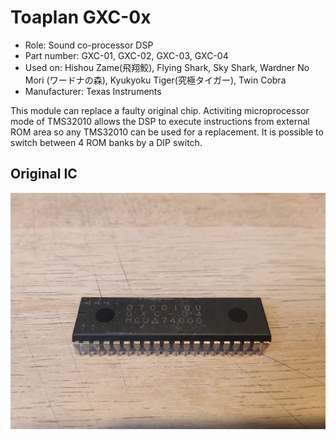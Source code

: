 # Toaplan GXC-0x
* Role: Sound co-processor DSP
* Part number: GXC-01, GXC-02, GXC-03, GXC-04
* Used on: Hishou Zame(飛翔鮫), Flying Shark, Sky Shark, Wardner No Mori (ワードナの森), Kyukyoku Tiger(究極タイガー), Twin Cobra
* Manufacturer: Texas Instruments

This module can replace a faulty original chip. Activiting microprocessor mode of TMS32010 allows the DSP to execute instructions from external ROM area so any TMS32010 can be used for a replacement. It is possible to switch between 4 ROM banks by a DIP switch.


## Original IC
<p align=center><img alt="GXC-04_chip" src="./GXC-04_chip.png"></p>

